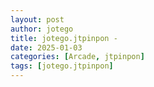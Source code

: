 ```yaml
---
layout: post
author: jotego
title: jotego.jtpinpon - 
date: 2025-01-03
categories: [Arcade, jtpinpon]
tags: [jotego.jtpinpon]
---
```


